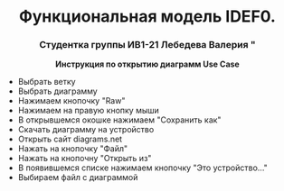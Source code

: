 <h1 align="center">Функциональная модель IDEF0.</h1>
<h3 align="center">Студентка группы ИВ1-21 Лебедева Валерия "</h3>
<p align="center"><b>Инструкция по открытию диаграмм Use Case </b></p>
<ul>
<li> Выбрать ветку </li>
<li> Выбрать диаграмму </li>
<li> Нажимаем кнопочку "Raw" </li>
<li> Нажимаем на правую кнопку мыши </li>
<li> В открывшемся окошке нажимаем "Сохранить как" </li>
<li> Скачать диаграмму на устройство </li>
<li> Открыть сайт diagrams.net </li>
<li> Нажать на кнопочку "Файл" </li>
<li> Нажать на кнопочну "Открыть из" </li>
<li> В появившемся списке нажимаем кнопочку "Это устройство..." </li>
<li> Выбираем файл с диаграммой </li>

